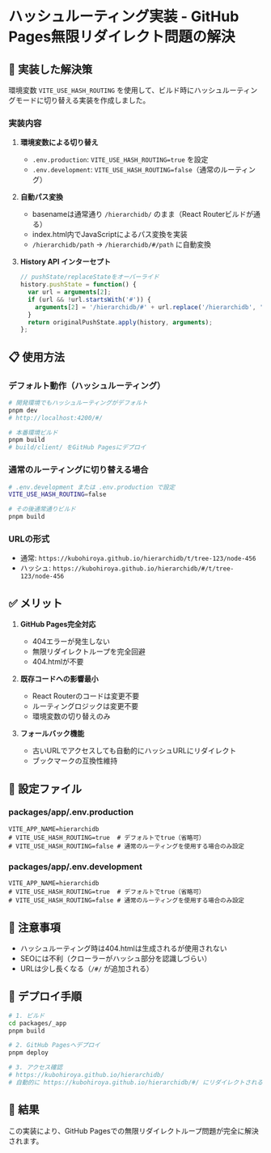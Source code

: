 # ハッシュルーティング実装 - GitHub Pages無限リダイレクト問題の解決

## 🎯 実装した解決策

環境変数 `VITE_USE_HASH_ROUTING` を使用して、ビルド時にハッシュルーティングモードに切り替える実装を作成しました。

### 実装内容

1. **環境変数による切り替え**
   - `.env.production`: `VITE_USE_HASH_ROUTING=true` を設定
   - `.env.development`: `VITE_USE_HASH_ROUTING=false`（通常のルーティング）

2. **自動パス変換**
   - basenameは通常通り `/hierarchidb/` のまま（React Routerビルドが通る）
   - index.html内でJavaScriptによるパス変換を実装
   - `/hierarchidb/path` → `/hierarchidb/#/path` に自動変換

3. **History API インターセプト**
   ```javascript
   // pushState/replaceStateをオーバーライド
   history.pushState = function() {
     var url = arguments[2];
     if (url && !url.startsWith('#')) {
       arguments[2] = '/hierarchidb/#' + url.replace('/hierarchidb', '');
     }
     return originalPushState.apply(history, arguments);
   };
   ```

## 📋 使用方法

### デフォルト動作（ハッシュルーティング）
```bash
# 開発環境でもハッシュルーティングがデフォルト
pnpm dev
# http://localhost:4200/#/

# 本番環境ビルド
pnpm build
# build/client/ をGitHub Pagesにデプロイ
```

### 通常のルーティングに切り替える場合
```bash
# .env.development または .env.production で設定
VITE_USE_HASH_ROUTING=false

# その後通常通りビルド
pnpm build
```

### URLの形式
- 通常: `https://kubohiroya.github.io/hierarchidb/t/tree-123/node-456`
- ハッシュ: `https://kubohiroya.github.io/hierarchidb/#/t/tree-123/node-456`

## ✅ メリット

1. **GitHub Pages完全対応**
   - 404エラーが発生しない
   - 無限リダイレクトループを完全回避
   - 404.htmlが不要

2. **既存コードへの影響最小**
   - React Routerのコードは変更不要
   - ルーティングロジックは変更不要
   - 環境変数の切り替えのみ

3. **フォールバック機能**
   - 古いURLでアクセスしても自動的にハッシュURLにリダイレクト
   - ブックマークの互換性維持

## 🔧 設定ファイル

### packages/app/.env.production
```env
VITE_APP_NAME=hierarchidb
# VITE_USE_HASH_ROUTING=true  # デフォルトでtrue（省略可）
# VITE_USE_HASH_ROUTING=false # 通常のルーティングを使用する場合のみ設定
```

### packages/app/.env.development
```env
VITE_APP_NAME=hierarchidb
# VITE_USE_HASH_ROUTING=true  # デフォルトでtrue（省略可）
# VITE_USE_HASH_ROUTING=false # 通常のルーティングを使用する場合のみ設定
```

## 📝 注意事項

- ハッシュルーティング時は404.htmlは生成されるが使用されない
- SEOには不利（クローラーがハッシュ部分を認識しづらい）
- URLは少し長くなる（`/#/` が追加される）

## 🚀 デプロイ手順

```bash
# 1. ビルド
cd packages/_app
pnpm build

# 2. GitHub Pagesへデプロイ
pnpm deploy

# 3. アクセス確認
# https://kubohiroya.github.io/hierarchidb/
# 自動的に https://kubohiroya.github.io/hierarchidb/#/ にリダイレクトされる
```

## 🎉 結果

この実装により、GitHub Pagesでの無限リダイレクトループ問題が完全に解決されます。